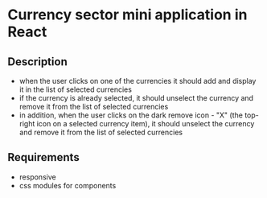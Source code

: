 # Currency sector mini application in React

 ## Description
* when the user clicks on one of the currencies it should add and display it in the list of selected currencies
* if the currency is already selected, it should unselect the currency and remove it from the list of selected currencies
* in addition, when the user clicks on the dark remove icon - "X" (the top-right icon on a selected currency item), it should unselect the currency and remove it from the list of selected currencies

 ## Requirements
 * responsive
 * css modules for components
